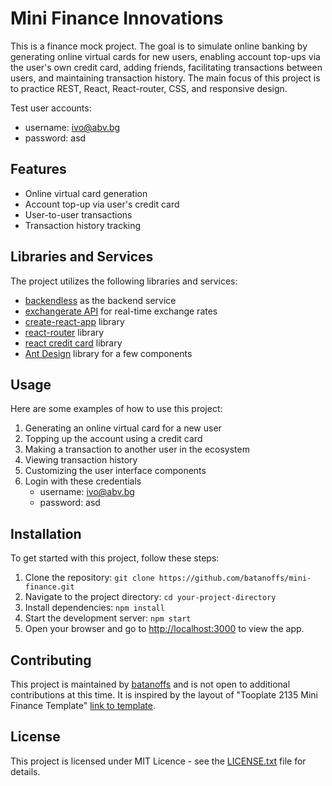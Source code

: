 # Mini Finance Innovations

This is a finance mock project. The goal is to simulate online banking by generating online virtual cards for new users, enabling account top-ups via the user's own credit card, adding friends, facilitating transactions between users, and maintaining transaction history. The main focus of this project is to practice REST, React, React-router, CSS, and responsive design.

Test user accounts:
- username: ivo@abv.bg
- password: asd

## Features

- Online virtual card generation
- Account top-up via user's credit card
- User-to-user transactions
- Transaction history tracking

## Libraries and Services

The project utilizes the following libraries and services:
- [backendless](https://backendless.com/) as the backend service
- [exchangerate API](https://www.exchangerate-api.com/) for real-time exchange rates
- [create-react-app](https://create-react-app.dev/) library
- [react-router](https://reactrouter.com/en/main) library
- [react credit card](https://www.npmjs.com/package/react-credit-cards-2) library
- [Ant Design](https://ant.design/) library for a few components

## Usage

Here are some examples of how to use this project:

1. Generating an online virtual card for a new user
2. Topping up the account using a credit card
3. Making a transaction to another user in the ecosystem
4. Viewing transaction history
5. Customizing the user interface components
6. Login with these credentials 
    - username: ivo@abv.bg
    - password: asd

## Installation

To get started with this project, follow these steps:

1. Clone the repository: `git clone https://github.com/batanoffs/mini-finance.git`
2. Navigate to the project directory: `cd your-project-directory`
3. Install dependencies: `npm install`
4. Start the development server: `npm start`
5. Open your browser and go to [http://localhost:3000](http://localhost:3000) to view the app.

## Contributing

This project is maintained by [batanoffs](https://github.com/batanoffs) and is not open to additional contributions at this time.
It is inspired by the layout of "Tooplate 2135 Mini Finance Template" [link to template](https://www.tooplate.com/view/2135-mini-finance).

## License

This project is licensed under MIT Licence - see the [LICENSE.txt](https://github.com/batanoffs/mini-finance/blob/main/LICENSE.txt) file for details.
